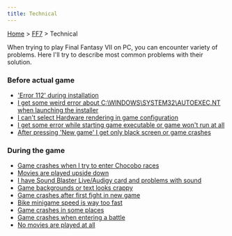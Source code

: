 ```yaml
---
title: Technical
---
```


[Home](Main%20Page.md) > [FF7](FF7.md) > Technical

When trying to play Final Fantasy VII on PC, you can encounter variety
of problems. Here I'll try to describe most common problems with their
solution.

### Before actual game

-   ['Error 112' during installation][]
-   [I get some weird error about C:\\WINDOWS\\SYSTEM32\\AUTOEXEC.NT
    when launching the installer][]
-   [I can't select Hardware rendering in game configuration][]
-   [I get some error while starting game executable or game won't run
    at all][]
-   [After pressing 'New game' I get only black screen or game
    crashes][]

### During the game

-   [Game crashes when I try to enter Chocobo races][]
-   [Movies are played upside down][]
-   [I have Sound Blaster Live/Audigy card and problems with sound][]
-   [Game backgrounds or text looks crappy][]
-   [Game crashes after first fight in new game][]
-   [Bike minigame speed is way too fast][]
-   [Game crashes in some places][]
-   [Game crashes when entering a battle][]
-   [No movies are played at all][]

  ['Error 112' during installation]: Technical/Error%20112.md "wikilink"
  [I get some weird error about C:\\WINDOWS\\SYSTEM32\\AUTOEXEC.NT when launching the installer]:
    FF7/Technical/Autoexec.nt "wikilink"
  [I can't select Hardware rendering in game configuration]: Technical/Hardware%20rendering.md
    "wikilink"
  [I get some error while starting game executable or game won't run at all]:
    FF7/Technical/Game_won't_run "wikilink"
  [After pressing 'New game' I get only black screen or game crashes]: Technical/New%20game.md
    "wikilink"
  [Game crashes when I try to enter Chocobo races]: Technical/Chocobo%20races.md
    "wikilink"
  [Movies are played upside down]: Technical/Movies.md "wikilink"
  [I have Sound Blaster Live/Audigy card and problems with sound]: Technical/Sound%20blaster.md
    "wikilink"
  [Game backgrounds or text looks crappy]: Technical/Graphic%20problems.md
    "wikilink"
  [Game crashes after first fight in new game]: Technical/1st%20fight.md
    "wikilink"
  [Bike minigame speed is way too fast]: Technical/Bike%20minigame.md
    "wikilink"
  [Game crashes in some places]: Technical/Random%20crashes.md "wikilink"
  [Game crashes when entering a battle]: Technical/Swirl.md "wikilink"
  [No movies are played at all]: Technical/NoMovies.md "wikilink"
